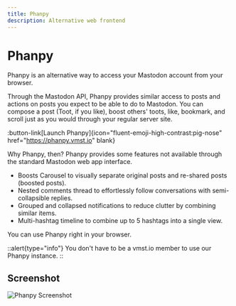 ```yaml
---
title: Phanpy
description: Alternative web frontend
---
```


# Phanpy

Phanpy is an alternative way to access your Mastodon account from your browser.

Through the Mastodon API, Phanpy provides similar access to posts and actions on posts you expect to be able to do to Mastodon.
You can compose a post (Toot, if you like), boost others' toots, like, bookmark, and scroll just as you would through your regular server site.

:button-link[Launch Phanpy]{icon="fluent-emoji-high-contrast:pig-nose" href="https://phanpy.vmst.io" blank}

Why Phanpy, then?
Phanpy provides some features not available through the standard Mastodon web app interface.

- Boosts Carousel to visually separate original posts and re-shared posts (boosted posts).
- Nested comments thread to effortlessly follow conversations with semi-collapsible replies.
- Grouped and collapsed notifications to reduce clutter by combining similar items.
- Multi-hashtag timeline to combine up to 5 hashtags into a single view.

You can use Phanpy right in your browser.

::alert{type="info"}
You don't have to be a vmst.io member to use our Phanpy instance.
::

## Screenshot

![Phanpy Screenshot](/phanpy-screenshot.png)
